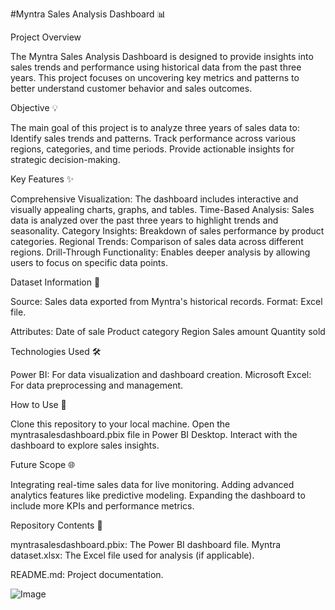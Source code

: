 #Myntra Sales Analysis Dashboard 📊

Project Overview

The Myntra Sales Analysis Dashboard is designed to provide insights into sales trends and performance using historical data from the past three years. This project focuses on uncovering key metrics and patterns to better understand customer behavior and sales outcomes.

Objective 💡

The main goal of this project is to analyze three years of sales data to:
Identify sales trends and patterns.
Track performance across various regions, categories, and time periods.
Provide actionable insights for strategic decision-making.

Key Features ✨

Comprehensive Visualization: The dashboard includes interactive and visually appealing charts, graphs, and tables.
Time-Based Analysis: Sales data is analyzed over the past three years to highlight trends and seasonality.
Category Insights: Breakdown of sales performance by product categories.
Regional Trends: Comparison of sales data across different regions.
Drill-Through Functionality: Enables deeper analysis by allowing users to focus on specific data points.

Dataset Information 📃

Source: Sales data exported from Myntra's historical records.
Format: Excel file.

Attributes:
Date of sale
Product category
Region
Sales amount
Quantity sold

Technologies Used 🛠️

Power BI: For data visualization and dashboard creation.
Microsoft Excel: For data preprocessing and management.

How to Use 🔧

Clone this repository to your local machine.
Open the myntrasalesdashboard.pbix file in Power BI Desktop.
Interact with the dashboard to explore sales insights.

Future Scope 🌐

Integrating real-time sales data for live monitoring.
Adding advanced analytics features like predictive modeling.
Expanding the dashboard to include more KPIs and performance metrics.

Repository Contents 📂

myntrasalesdashboard.pbix: The Power BI dashboard file.
Myntra dataset.xlsx: The Excel file used for analysis (if applicable).

README.md: Project documentation.


![Image](https://github.com/user-attachments/assets/c56c38ac-d7a1-45f4-9eda-7c71cbf0806b)
